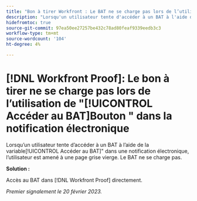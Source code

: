 ```yaml
---
title: "Bon à tirer Workfront : Le BAT ne se charge pas lors de l’utilisation du bouton Go to BAT dans la notification par email"
description: "Lorsqu'un utilisateur tente d'accéder à un BAT à l'aide du bouton Aller au BAT dans une notification par email, il est amené sur une page vierge et grise. Le bon à tirer ne se charge pas."
hidefromtoc: true
source-git-commit: 97ea50ee27257be432c78ad80feaf9339eedb3c3
workflow-type: tm+mt
source-wordcount: '104'
ht-degree: 4%

---
```



# [!DNL Workfront Proof]: Le bon à tirer ne se charge pas lors de l’utilisation de &quot;[!UICONTROL Accéder au BAT]Bouton &quot; dans la notification électronique

Lorsqu’un utilisateur tente d’accéder à un BAT à l’aide de la variable[!UICONTROL Accéder au BAT]&quot; dans une notification électronique, l’utilisateur est amené à une page grise vierge. Le BAT ne se charge pas.

**Solution :**

Accès au BAT dans [!DNL Workfront Proof] directement.

_Premier signalement le 20 février 2023._

